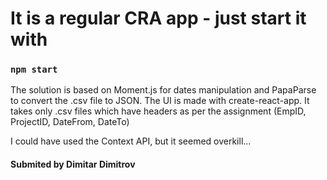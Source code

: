 # It is a regular CRA app - just start it with

### `npm start`

The solution is based on Moment.js for dates manipulation and PapaParse to convert the .csv file to JSON. The UI is made with create-react-app.
It takes only .csv files which have headers as per the assignment (EmpID, ProjectID, DateFrom, DateTo)

I could have used the Context API, but it seemed overkill...

#### Submited by Dimitar Dimitrov

